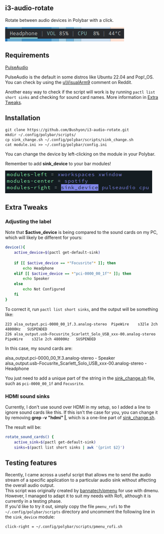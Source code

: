 ## i3-audio-rotate
Rotate between audio devices in Polybar with a click.

![Module preview](/images/switch.gif)

## Requirements
[PulseAudio](https://wiki.archlinux.org/title/PulseAudio)

PulseAudio is the default in some distros like Ubuntu 22.04 and Pop!_OS.<br>
You can check by using the [u\VisualArm9](https://www.reddit.com/r/linux4noobs/comments/n7tf6r/comment/gxem1bt/?utm_source=share&utm_medium=web2x&context=3) comment on Reddit.

Another easy way to check if the script will work is by running ```pactl list short sinks``` and checking for sound card names. More information in [Extra Tweaks](#extra-tweaks).

## Installation
```
git clone https://github.com/Bushyon/i3-audio-rotate.git
mkdir ~/.config/polybar/scripts/
cp sink_change.sh ~/.config/polybar/scripts/sink_change.sh
cat module.ini >> ~/.config/polybar/config.ini
```
You can change the device by left-clicking on the module in your Polybar.

Remember to add **sink_device** to your bar modules!

![Module in Polybar config](/images/add_module.png)

## Extra Tweaks

### Adjusting the label
Note that **$active_device** is being compared to the sound cards on my PC, which will likely be different for yours:

```bash
device(){
    active_device=$(pactl get-default-sink)
    
    if [[ $active_device == *"Focusrite"* ]]; then
        echo Headphone
    elif [[ $active_device == *"pci-0000_00_1f"* ]]; then 
        echo Speaker
    else 
        echo Not Configured
    fi
}
```
To correct it, run ```pactl list short sinks```, and the output will be something like:
```
223	alsa_output.pci-0000_00_1f.3.analog-stereo	PipeWire	s32le 2ch 48000Hz	SUSPENDED
226	alsa_output.usb-Focusrite_Scarlett_Solo_USB_xxx-00.analog-stereo	PipeWire	s32le 2ch 48000Hz	SUSPENDED
```
In this case, my sound cards are:

alsa_output.pci-0000_00_1f.3.analog-stereo - Speaker<br>
alsa_output.usb-Focusrite_Scarlett_Solo_USB_xxx-00.analog-stereo - Headphone

You just need to add a unique part of the string in the [sink_change.sh](/sink_change.sh) file, such as `pci-0000_00_1f` and `Focusrite`.

### HDMI sound sinks

Currently, I don't use sound over HDMI in my setup, so I added a line to ignore sound cards like this. If this isn't the case for you, you can change it by removing **grep -v "hdmi" |**, which is a one-line part of [sink_change.sh](/sink_change.sh).

The result will be:
```bash
rotate_sound_cards() {
    active_sink=$(pactl get-default-sink)
    sinks=$(pactl list short sinks | awk '{print $2}')
```

## Testing features

Recently, I came across a useful script that allows me to send the audio stream of a specific application to a particular audio sink without affecting the overall audio output.<br>
This script was originally created by [bannatech/pmenu](https://github.com/bannatech/pmenu/tree/master) for use with dmenu. However, I managed to adapt it to suit my needs with Rofi, although it is currently in a testing phase.<br>
If you'd like to try it out, simply copy the file `pmenu_rofi` to the `~/.config/polybar/scripts` directory and uncomment the following line in the `sink_device` module:
```
click-right = ~/.config/polybar/scripts/pmenu_rofi.sh
```
